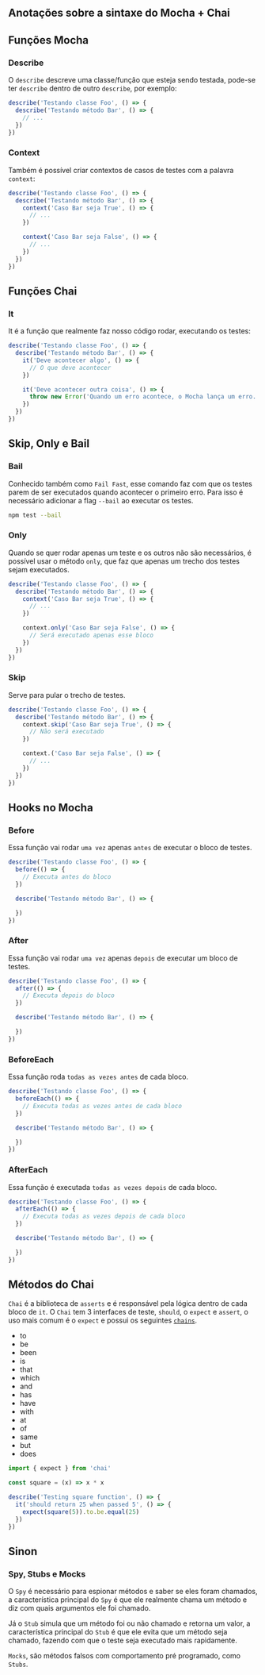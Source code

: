 ## Anotações sobre a sintaxe do Mocha + Chai

## Funções Mocha

### Describe
O `describe` descreve uma classe/função que esteja sendo testada, pode-se
ter `describe` dentro de outro `describe`, por exemplo:

```js
describe('Testando classe Foo', () => {
  describe('Testando método Bar', () => {
    // ...
  })
})
```

### Context
Também é possível criar contextos de casos de testes com a palavra `context`:

```js
describe('Testando classe Foo', () => {
  describe('Testando método Bar', () => {
    context('Caso Bar seja True', () => {
      // ...
    })

    context('Caso Bar seja False', () => {
      // ...
    })
  })
})
```

## Funções Chai

### It
It é a função que realmente faz nosso código rodar, executando os testes:

```js
describe('Testando classe Foo', () => {
  describe('Testando método Bar', () => {
    it('Deve acontecer algo', () => {
      // O que deve acontecer
    })

    it('Deve acontecer outra coisa', () => {
      throw new Error('Quando um erro acontece, o Mocha lança um erro. Isso aqui é um erro.')
    })
  })
})
```

## Skip, Only e Bail

### Bail

Conhecido também como `Fail Fast`, esse comando faz com que os testes parem de
ser executados quando acontecer o primeiro erro. Para isso é necessário adicionar a
flag `--bail` ao executar os testes.

```bash
npm test --bail
```

### Only

Quando se quer rodar apenas um teste e os outros não são necessários, é
possível usar o método `only`, que faz que apenas um trecho dos testes sejam executados.

```js
describe('Testando classe Foo', () => {
  describe('Testando método Bar', () => {
    context('Caso Bar seja True', () => {
      // ...
    })

    context.only('Caso Bar seja False', () => {
      // Será executado apenas esse bloco
    })
  })
})
```

### Skip

Serve para pular o trecho de testes.

```js
describe('Testando classe Foo', () => {
  describe('Testando método Bar', () => {
    context.skip('Caso Bar seja True', () => {
      // Não será executado
    })

    context.('Caso Bar seja False', () => {
      // ...
    })
  })
})
```


## Hooks no Mocha

### Before

Essa função vai rodar `uma vez` apenas `antes` de executar o bloco de testes.

```js
describe('Testando classe Foo', () => {
  before(() => {
    // Executa antes do bloco
  })

  describe('Testando método Bar', () => {

  })
})
```

### After

Essa função vai rodar `uma vez` apenas `depois` de executar um bloco de testes.

```js
describe('Testando classe Foo', () => {
  after(() => {
    // Executa depois do bloco
  })

  describe('Testando método Bar', () => {

  })
})
```

### BeforeEach

Essa função roda `todas as vezes antes` de cada bloco.

```js
describe('Testando classe Foo', () => {
  beforeEach(() => {
    // Executa todas as vezes antes de cada bloco
  })

  describe('Testando método Bar', () => {

  })
})
```

### AfterEach

Essa função é executada `todas as vezes depois` de cada bloco.

```js
describe('Testando classe Foo', () => {
  afterEach(() => {
    // Executa todas as vezes depois de cada bloco
  })

  describe('Testando método Bar', () => {

  })
})
```

## Métodos do Chai

`Chai` é a biblioteca de `asserts` e é responsável pela lógica dentro de cada bloco de `it`. O `Chai` tem 3 interfaces de teste, `should`, o `expect` e `assert`, o uso mais comum é o `expect` e possui os seguintes [`chains`](http://chaijs.com/api/bdd/).

- to
- be
- been
- is
- that
- which
- and
- has
- have
- with
- at
- of
- same
- but
- does

```js
import { expect } from 'chai'

const square = (x) => x * x

describe('Testing square function', () => {
  it('should return 25 when passed 5', () => {
    expect(square(5)).to.be.equal(25)
  })
})
```

## Sinon

### Spy, Stubs e Mocks

O `Spy` é necessário para espionar métodos e saber se eles foram chamados,
a característica principal do `Spy` é que ele realmente chama um método e diz com quais argumentos ele foi chamado.

Já o `Stub` simula que um método foi ou não chamado e retorna um valor, a característica principal do `Stub` é que ele evita que um método seja chamado, fazendo com que o teste seja executado mais rapidamente.

`Mocks`, são métodos falsos com comportamento pré programado, como `Stubs`.
